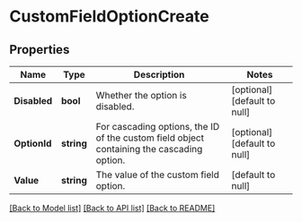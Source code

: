 # CustomFieldOptionCreate

## Properties
Name | Type | Description | Notes
------------ | ------------- | ------------- | -------------
**Disabled** | **bool** | Whether the option is disabled. | [optional] [default to null]
**OptionId** | **string** | For cascading options, the ID of the custom field object containing the cascading option. | [optional] [default to null]
**Value** | **string** | The value of the custom field option. | [default to null]

[[Back to Model list]](../README.md#documentation-for-models) [[Back to API list]](../README.md#documentation-for-api-endpoints) [[Back to README]](../README.md)

